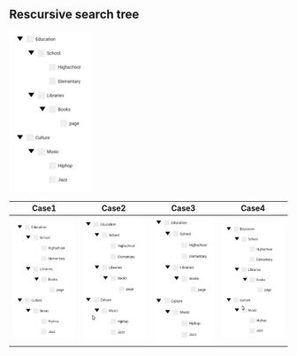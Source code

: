 ## Rescursive search tree


<img src="./assets/treeview.gif" width="150" />

| Case1  | Case2 | Case3 | Case4 |
| ------------- | ------------- | ------------- | ------------- |
| <img src="./assets/treviewcase1.gif" width="150" />  | <img src="./assets/treewviewcase1b.gif" width="150" /> | <img src="./assets/treeviewcase2.gif" width="150" /> | <img src="./assets/treeviewcase3.gif" width="150" /> 